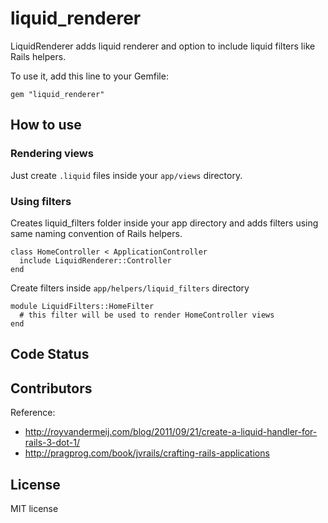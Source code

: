# liquid_renderer

LiquidRenderer adds liquid renderer and option to include liquid filters like Rails helpers.

To use it, add this line to your Gemfile:

    gem "liquid_renderer"


## How to use

### Rendering views
Just create `.liquid` files inside your `app/views` directory.


### Using filters

Creates liquid_filters folder inside your app directory and adds filters using same naming convention of Rails helpers.

    class HomeController < ApplicationController
      include LiquidRenderer::Controller
    end


Create filters inside `app/helpers/liquid_filters` directory

    module LiquidFilters::HomeFilter
      # this filter will be used to render HomeController views
    end


## Code Status


## Contributors

Reference:

- http://royvandermeij.com/blog/2011/09/21/create-a-liquid-handler-for-rails-3-dot-1/
- http://pragprog.com/book/jvrails/crafting-rails-applications







## License

MIT license
